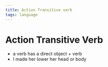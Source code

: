 ```yaml
---
title: Action Transitive verb
tags: language
---
```


# Action Transitive Verb
- a verb has a direct object + verb
- I made her lower her head or body




















